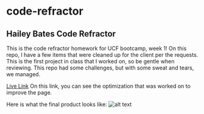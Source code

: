# code-refractor
## Hailey Bates Code Refractor
This is the code refractor homework for UCF bootcamp, week 1!
On this repo, I have a few items that were cleaned up for the client per the requests. This is the first project in class that I worked on, so be gentle when reviewing. This repo had some challenges, but with some sweat and tears, we managed. 


[Live Link](https://haileyrb25.github.io/code-refractor/)
On this link, you can see the optimization that was worked on to improve the page.



Here is what the final product looks like:
![alt text](image.jpg)


